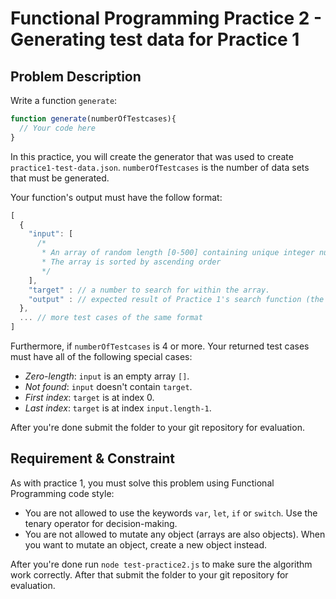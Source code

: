 # Functional Programming Practice 2 - Generating test data for Practice 1

## Problem Description

Write a function `generate`:

```javascript
function generate(numberOfTestcases){
  // Your code here
}
```

In this practice, you will create the generator that was used to create `practice1-test-data.json`. `numberOfTestcases` is the number of data sets that must be generated.

Your function's output must have the follow format:

```javascript
[
  {
    "input": [
      /*
       * An array of random length [0-500] containing unique integer numbers ranging from -10000 to 10000.
       * The array is sorted by ascending order
       */
    ],
    "target" : // a number to search for within the array.
    "output" : // expected result of Practice 1's search function (the index of target within input)
  },
  ... // more test cases of the same format
]
```

Furthermore, if `numberOfTestcases` is 4 or more. Your returned test cases must have all of the following special cases:

 - *Zero-length*: `input` is an empty array `[]`.
 - *Not found*: `input` doesn't contain `target`.
 - *First index*: `target` is at index 0.
 - *Last index*: `target` is at index `input.length-1`.

After you're done submit the folder to your git repository for evaluation.

## Requirement & Constraint

As with practice 1, you must solve this problem using Functional Programming code style:

- You are not allowed to use the keywords `var`, `let`, `if` or `switch`. Use the tenary operator for decision-making.
- You are not allowed to mutate any object (arrays are also objects). When you want to mutate an object, create a new object instead.

After you're done run `node test-practice2.js` to make sure the algorithm work correctly. After that submit the folder to your git repository for evaluation.